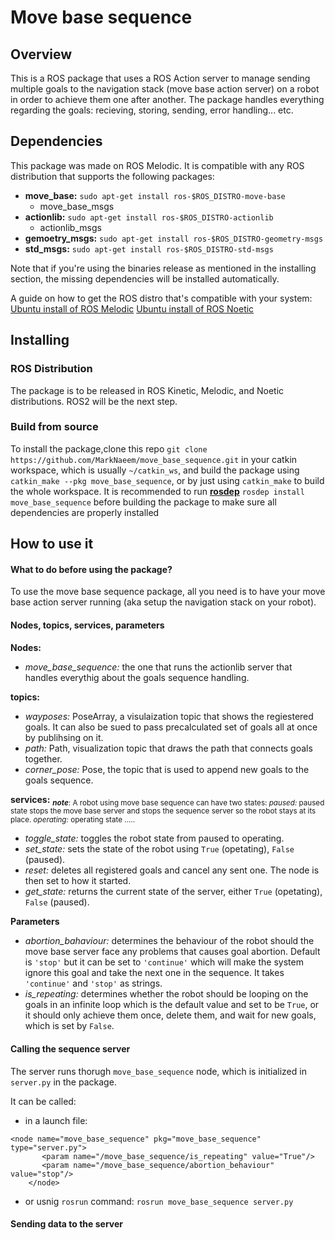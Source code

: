 # Move base sequence
## Overview
This is a ROS package that uses a ROS Action server to manage sending multiple goals to the navigation stack (move base action server) on a robot in order to achieve them one after another. The package handles everything regarding the goals: recieving, storing, sending, error handling... etc. 

 
 ## Dependencies
This package was made on ROS Melodic. It is compatible with any ROS distribution that supports the following packages:

- **move_base:**   `sudo apt-get install ros-$ROS_DISTRO-move-base`
    - move_base_msgs 
- **actionlib:**   `sudo apt-get install ros-$ROS_DISTRO-actionlib`
    - actionlib_msgs 
- **gemoetry_msgs:** `sudo apt-get install ros-$ROS_DISTRO-geometry-msgs`
- **std_msgs:**     `sudo apt-get install ros-$ROS_DISTRO-std-msgs`

Note that if you're using the binaries release as mentioned in the installing section, the missing dependencies will be installed automatically.

A guide on how to get the ROS distro that's compatible with your system: 
[Ubuntu install of ROS Melodic](http://wiki.ros.org/melodic/Installation/Ubuntu)
[Ubuntu install of ROS Noetic](http://wiki.ros.org/noetic/Installation/Ubuntu)


## Installing
### ROS Distribution
The package is to be released in ROS Kinetic, Melodic, and Noetic distributions. ROS2 will be the next step.

### Build from source
To install the package,clone this repo `git clone https://github.com/MarkNaeem/move_base_sequence.git` in your catkin workspace, which is usually `~/catkin_ws`, and build the package using `catkin_make --pkg move_base_sequence`, or by just using `catkin_make` to build the whole workspace.
It is recommended to run **[rosdep](http://wiki.ros.org/rosdep)** `rosdep install move_base_sequence` before building the package to make sure all dependencies are properly installed



## How to use it
#### What to do before using the package?
To use the move base sequence package, all you need is to have your move base action server running (aka setup the navigation stack on your robot). 
#### Nodes, topics, services, parameters
**Nodes:** 
- *move_base_sequence:* the one that runs the actionlib server that handles everythig about the goals sequence handling.

**topics:**
- *wayposes:*  PoseArray, a visulaization topic that shows the regiestered goals. It can also be sued to pass precalculated set of goals all at once by publihsing on it.
- *path:* Path, visualization topic that draws the path that connects goals together.
- *corner_pose:* Pose, the topic that is used to append new goals to the goals sequence.

**services:**
<sub>***note***:
 A robot using move base sequence can have two states:
 *paused:*  paused state stops the move base server and stops the sequence server so the robot stays at its place.
 *operating:*  operating state .....
</sub> 

- *toggle_state:* toggles the robot state from paused to operating.
- *set_state:* sets the state of the robot using `True` (opetating), `False` (paused).
- *reset:* deletes all registered goals and cancel any sent one. The node is then set to how it started.
- *get_state:* returns the current state of the server, either `True` (opetating), `False` (paused).

**Parameters**
- *abortion_bahaviour:* determines the behaviour of the robot should the move base server face any problems that causes goal abortion. Default is `'stop'` but it can be set to `'continue'` which will make the system ignore this goal and take the next one in the sequence. It takes `'continue'` and `'stop'` as strings.
- *is_repeating:* determines whether the robot should be looping on the goals in an infinite loop which is the default value and set to be `True`, or it should only achieve them once, delete them, and wait for new goals, which is set by `False`.

#### Calling the sequence server
The server runs thorugh `move_base_sequence` node, which is initialized in `server.py` in the package. 

It can be called:
+ in a launch file:

```
<node name="move_base_sequence" pkg="move_base_sequence" type="server.py">
       <param name="/move_base_sequence/is_repeating" value="True"/>
       <param name="/move_base_sequence/abortion_behaviour" value="stop"/>
    </node>
```

+ or usnig `rosrun` command:
```rosrun move_base_sequence server.py```


#### Sending data to the server
